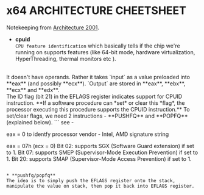 # x64 ARCHITECTURE CHEETSHEET
Notekeeping from [Architecture 2001].

[Architecture 2001]: https://p.ost2.fyi/courses/course-v1:OpenSecurityTraining2+Arch1001_x86-64_Asm+2021_v1/course/


* **cpuid**    
`CPU feature identification` which basically tells if the chip we're running on supports features (like 64-bit mode, hardware virtualization, HyperThreading, thermal monitors etc ).
<br>
It doesn't have operands. Rather it takes `input` as a value preloaded into **eax** (and possibly **ecx**). `Output` are stored in **eax**, **ebx**, **ecx** and **edx**.
<br>
The ID flag (bit 21) in the EFLAGS register indicates support for CPUID instruction. **If a software procedure can *set* or clear this *flag*, the processor executing this procedure supports the CPUID instruction.** To set/clear flags, we need 2 instructions - **PUSHFQ** and **POPFQ** (explained below).
```
see -

eax = 0 
    to identfy processor vendor - Intel, AMD signature string

eax = 07h (ecx = 0)
    Bit 02: supports SGX (Software Guard extension) if set to 1.
    Bit 07: supports SMEP (Supervisor-Mode Execution Prevention) if set to 1.
    Bit 20: supports SMAP (Supervisor-Mode Access Prevention) if set to 1.
```

* **pushfq/popfq**  
The idea is to simply push the EFLAGS register onto the stack, manipulate the value on stack, then pop it back into EFLAGS register.